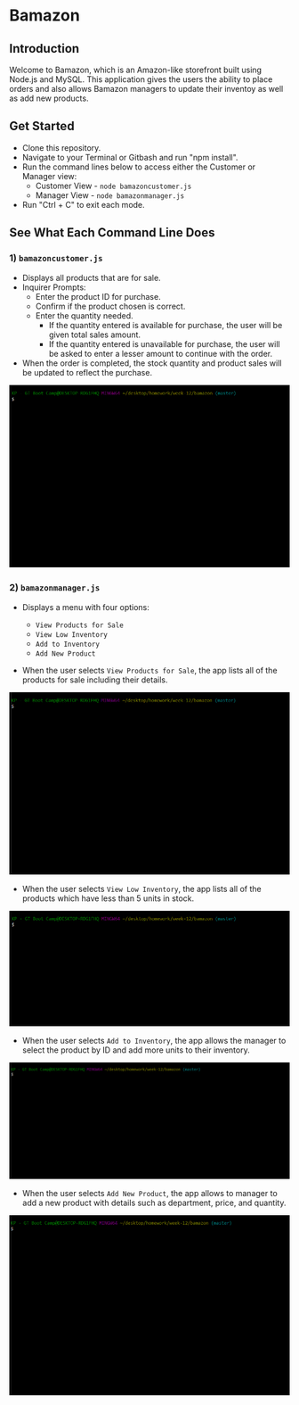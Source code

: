 # Bamazon

## Introduction
Welcome to Bamazon, which is an Amazon-like storefront built using Node.js and MySQL.  This application gives the users the ability to place orders and also allows Bamazon managers to update their inventoy as well as add new products.

## Get Started
- Clone this repository.
- Navigate to your Terminal or Gitbash and run "npm install".
- Run the command lines below to access either the Customer or Manager view:
   * Customer View -  `node bamazoncustomer.js`
   * Manager View -  `node bamazonmanager.js`
- Run "Ctrl + C" to exit each mode.

## See What Each Command Line Does

### 1)  `bamazoncustomer.js`

   * Displays all products that are for sale.
   * Inquirer Prompts:
      * Enter the product ID for purchase.
      * Confirm if the product chosen is correct.
      * Enter the quantity needed.
         * If the quantity entered is available for purchase, the user will be given total sales amount.
         * If the quantity entered is unavailable for purchase, the user will be asked to enter a lesser amount to continue with the order.
   * When the order is completed, the stock quantity and product sales will be updated to reflect the purchase.

![gif of bamazoncustomer](gifs/bamazoncustomer.gif)

### 2) `bamazonmanager.js`

   * Displays a menu with four options:
      * `View Products for Sale`
      * `View Low Inventory`
      * `Add to Inventory`
      * `Add New Product`

   * When the user selects `View Products for Sale`, the app lists all of the products for sale including their details.

   ![gif of viewProductsForSale](gifs/viewProductsForSale.gif)

   * When the user selects `View Low Inventory`, the app lists all of the products which have less than 5 units in stock.

   ![gif of viewLowInventory](gifs/viewLowInventory.gif)

   * When the user selects `Add to Inventory`, the app allows the manager to select the product by ID and add more units to their inventory.

   ![gif of addToInventory](gifs/addToInventory.gif)

   * When the user selects `Add New Product`, the app allows to manager to add a new product with details such as department, price, and quantity.

   ![gif of addNewProduct](gifs/addNewProduct.gif)


